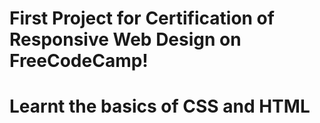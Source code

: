 # First Project for Certification of Responsive Web Design on FreeCodeCamp! 
# Learnt the basics of CSS and HTML
